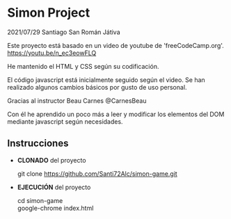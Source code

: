 # Simon Project 
2021/07/29  Santiago San Román Játiva


Este proyecto está basado en un video de youtube de 'freeCodeCamp.org'.
https://youtu.be/n_ec3eowFLQ

He mantenido el HTML y CSS según su codificación.

El código javascript está inicialmente seguido según el video.
Se han realizado algunos cambios básicos por gusto de uso personal.

Gracias al instructor Beau Carnes @CarnesBeau


Con él he aprendido un poco más a leer y modificar los elementos del DOM mediante javascript según necesidades.

## Instrucciones
- **CLONADO** del proyecto  

    git clone https://github.com/Santi72Alc/simon-game.git  

- **EJECUCIÓN** del proyecto

    cd simon-game  
    google-chrome index.html